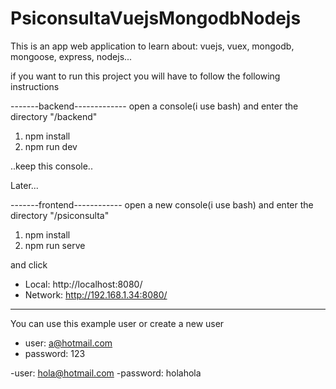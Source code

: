 # PsiconsultaVuejsMongodbNodejs

This is an app web application to learn about: vuejs, vuex, mongodb, mongoose, express, nodejs...

if you want to run this project you will have to follow the following instructions

-------backend-------------
open a console(i use bash) and enter the directory "/backend"

1. npm install
2. npm run dev

..keep this console..

Later...

-------frontend------------
open a new console(i use bash) and enter the directory "/psiconsulta"

1. npm install
2. npm run serve

and click 
- Local:   http://localhost:8080/
- Network: http://192.168.1.34:8080/

--------------------------
You can use this example user or create a new user
- user: a@hotmail.com
- password: 123

-user: hola@hotmail.com
-password: holahola
